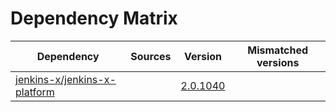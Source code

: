 # Dependency Matrix

Dependency | Sources | Version | Mismatched versions
---------- | ------- | ------- | -------------------
[jenkins-x/jenkins-x-platform](https://github.com/jenkins-x/jenkins-x-platform.git) |  | [2.0.1040](https://github.com/jenkins-x/jenkins-x-platform/releases/tag/v2.0.1040) | 
